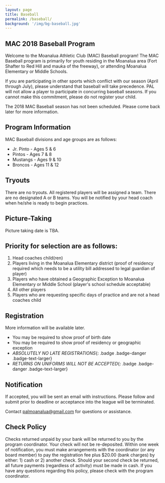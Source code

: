 ```yaml
---
layout: page
title: Baseball
permalink: /baseball/
background: '/img/bg-baseball.jpg'
---
```


MAC 2018 Baseball Program
----------------------------------
Welcome to the Moanalua Athletic Club (MAC) Baseball program! The MAC Baseball program is primarily for youth residing in the Moanalua area (Fort Shafter to Red Hill and mauka of the freeway), or attending Moanalua Elementary or Middle Schools.

If you are participating in other sports which conflict with our season (April through July), please understand that baseball will take precedence. PAL will not allow a player to participate in concurring baseball seasons. If you cannot make this commitment, please do not register your child.

The 2018 MAC Baseball season has not been scheduled.
Please come back later for more information.

Program Information
-------------------
MAC Baseball divisions and age groups are as follows:  

* Jr. Pinto - Ages 5 & 6
* Pintos - Ages 7 & 8
* Mustangs - Ages 9 & 10
* Broncos - Ages 11 & 12

Tryouts
-------
There are no tryouts. All registered players will be assigned a team. There are no designated A or B teams. You will be notified by your head coach when he/she is ready to begin practices.

Picture-Taking
--------------
Picture taking date is TBA.

Priority for selection are as follows:
--------------------------------------
1. Head coaches child(ren)
1. Players living in the Moanalua Elementary district (proof of residency required which needs to be a utility bill addressed to legal guardian of player)
1. Players who have obtained a Geographic Exception to Moanalua Elementary or Middle School (player's school schedule acceptable)
1. All other players
1. Players who are requesting specific days of practice and are not a head coaches child

Registration
------------
More information will be available later. 

* You may be required to show proof of birth date
* You may be required to show proof of residency or geographic exception
* *ABSOLUTELY NO LATE REGISTRATIONS*{: .badge .badge-danger .badge-text-larger}
* *RETURNS ON UNIFORMS WILL NOT BE ACCEPTED*{: .badge .badge-danger .badge-text-larger}

Notification
------------
If accepted, you will be sent an email with instructions. Please follow and submit prior to deadline or acceptance into the league will be terminated.

Contact [palmoanalua@gmail.com](mailto:palmoanalua@gmail.com)  for questions or assistance.

Check Policy
------------
Checks returned unpaid by your bank will be returned to you by the program coordinator. 
Your check will not be re-deposited. Within one week of notification, you must make arrangements with the coordinator
 (or any board member) to pay the registration fee plus $20.00 (bank charges) by either: 1) cash or 2) another check.
  Should your second check be returned, all future payments (regardless of activity) must be made in cash.
   If you have any questions regarding this policy, please check with the program coordinator.